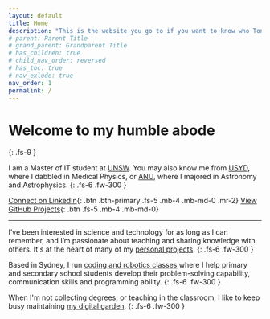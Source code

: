 ```yaml
---
layout: default
title: Home
description: "This is the website you go to if you want to know who Tony Le is." 
# parent: Parent Title
# grand_parent: Grandparent Title
# has_children: true
# child_nav_order: reversed
# has_toc: true
# nav_exlude: true
nav_order: 1
permalink: /
---
```


# Welcome to my humble abode
{: .fs-9 }

I am a Master of IT student at [UNSW](https://www.unsw.edu.au). You may also know me from [USYD](https://www.sydney.edu.au), where I dabbled in Medical Physics, or [ANU](https://www.anu.edu.au), where I majored in Astronomy and Astrophysics.
{: .fs-6 .fw-300 }

[Connect on LinkedIn](https://www.linkedin.com/in/tonyfle){: .btn .btn-primary .fs-5 .mb-4 .mb-md-0 .mr-2}
[View GitHub Projects](https://github.com/tfle){: .btn .fs-5 .mb-4 .mb-md-0}

---

I’ve been interested in science and technology for as long as I can remember, and I’m passionate about teaching and sharing knowledge with others. It's at the heart of many of my [personal projects](/projects).
{: .fs-6 .fw-300 }

Based in Sydney, I run [coding and robotics classes](/classes) where I help primary and secondary school students develop their problem-solving capability, communication skills and programming ability.
{: .fs-6 .fw-300 }

When I'm not collecting degrees, or teaching in the classroom, I like to keep busy maintaining [my digital garden](/wiki).
{: .fs-6 .fw-300 }

